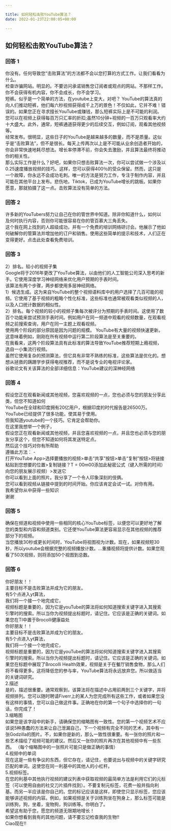 ```yaml
---

title: 如何轻松击败YouTube算法？
date: 2022-01-23T22:08:05+08:00

---
```





## 如何轻松击败YouTube算法？  
### 回答 1
你没有。任何导致您“击败算法”的方法都不会以您打算的方式工作。让我们看看为什么。  
检查诈骗网站。明显的。不要访问承诺销售您订阅者或观点的网站。不那样工作。你不会获得有机内容，你不会成长，你不会学习。  
短裤。似乎是一个简单的方法，在youtube上变大，对吧？ YouTube的算法真的向人们推动短裤，他们每六秒视频获得成千上万的景色！不仅如此，它并不难！错误的。如果您正在寻求擅长YouTube或赚钱，那么短裤实际上是不可能的利润。您可以在视频上获得每百万只汇率的折扣;虽然10分钟+视频的一百万只观看率大约十大盛大。此外，通常，短裤通道获得更少的后续交互，例如订阅，观看其他视频等。  
经常发布。很明显，这些日子的YouTube是越来越多的数量，而不是质量。这似乎是“击败算法”，但不是很长。每天上传两次以上是不可能从业余创造者开始的，你会非常快速地耗尽想法。增长率停滞不前，你会失去激励，并且算法最终将推动你的相关性。  
那么实际工作是什么？好吧，如果你只想击败算法一次，你可以尝试做一个涉及以0.25速度播放视频的技巧。这样，您可以获得400％的受众保留。然而，这只是一个故障，你永远不会成功毛刺。唯一的方法是努力工作，专注于制作内容，并且可能在其他平台上发布。悲伤地，Tiktok，已成为YouTube增长的跳板。如果你愿意，那就拍摄了这一点。击败算法没有简单的方法。  
### 回答 2
许多新的YouTubers努力让自己在你的管世界中知道。除非你知道什么，如何以及何时执行内容，否则你可能很容易在你的管百慕大三角丢失。  
这个我在网上找到的人超级成功，并有一个免费的培训网络研讨会。他展示了他如何破解你的管算法并增加他的订户和销售。使用这些简单的提示和技术，人们正在变得更好。点击此处查看免费培训。  
### 回答 3
2）排名。较小的视频子集  
Google将于2016年更改了YouTube算法，以由他们的人工智能公司深入思考的新手。它使用深度学习神经网络来优化用户预期的手表时间。  
该算法有两个步骤，两步都使用多层神经网络。  
1）候选生成。这为来自YouTube的整个视频语料库中的用户选择了几百可能的视频。它使用了基于视频的粗略个性化标准，这些标准也通常被观看类似视频的人，以及人口统计数据的相似性。  
2）排名。每个视频的较小的视频子集每次被评分为预期的手表时间。这使用了数百个功能来尝试预测手表时间。例如用户在同一频道中观看的视频数量，在观看视频之前搜索查询，用户在同一主题上观看视频。  
使用两个阶段的部分原因是因为问题的规模。 YouTube有大量的视频快速更新。这意味着例如，刚刚在所有视频中运行第二阶段算法是至关重要的。  
在我看来，这两个阶段算法具有此标准的算法导致YouTube推荐短期上瘾视频，选自一小集流行视频。  
虽然它使用复杂的预测算法，但它具有非常不熟练的标准，这些算法是优化的。想想从拯救的蹒跚学步获得电视推荐，而不是说专业的电视评论家。  
谷歌论文有关该算法的全部详细信息：YouTube建议的深神经网络  
### 回答 4
假设您正在观看新闻或其他视频，您喜欢视频的一点，您也必须与您的朋友分享此类，但您不知道如何  
YouTube在全球和印度拥有20亿用户，根据印度的时代报告是26500万。 YouTube已经提供了很多功能，使其易于使用。  
但我知道youtube的一个技巧。它肯定会帮助你。  
在这里我想举一个例子，  
假设您正在观看新闻或其他视频，并且您喜欢视频的一点，并且您也必须与您的朋友分享这个，但您不知道如何将其发送特定点。  
然后这个技巧对你有所帮助  
遵循此方法： -   
打开YouTube App>选择要播放的视频>单击“共享”按钮>单击“复制”按钮>将链接粘贴到您想要的位置>复制链接？T = 00m00添加此秘密公式（键入所需的时间）向您的朋友展示视频）>发送它  
你可以看到上面的照片。我分享了一个令人印象深刻的伎俩。  
您可以看到视频从链接中提到的时间开始。你应该肯定会试一试。对你有用。  
我希望你从中获得一些知识  
谢谢  
### 回答 5
确保在频道和视频中使用一些相同的核心YouTube标签，以便您可以更好地了解您的类型和内容和频道类别。它还使YouTube算法更容易显示在其他视频的推荐部分下的视频。  
当您播放30秒或更长时间时，YouTube将视图视为计数。现在，如果视频短30秒，所以youtube会根据完整的视频播放计数。...重播视频将提供计数。如果您观看了50次视频，则将添加50个视图到总数。  
### 回答 6
你好朋友！！  
主要目标不是击败算法并成为它的朋友。  
有5个点进入yt算法，  
我们将一个接一个地完成它，  
视频标题是重要的，因为它是youTube的算法将如何知道搜索关键字进入其搜索引擎时的搜索。所以当你为视频提出标题时，请记住。它应该是正确的关键词。如果您在TI中置于Brocolli健康益处  
你好朋友！！  
主要目标不是击败算法并成为它的朋友。  
有5个点进入yt算法，  
我们将一个接一个地完成它，  
视频标题是重要的，因为它是youTube的算法将如何知道搜索关键字进入其搜索引擎时的搜索。所以当你为视频提出标题时，请记住。它应该是正确的关键词。如果您在标题中展现了Brocolli Health效果，视频是关于在餐厅销售食物，那么人们将不看得更多。这将降低您的参与率，YouTube算法将永远放弃您。所以做适当的关键词研究。  
2.描述  
是的，描述很重要。通常观察到，该算法将在描述中占用前两到三个关键字，并将视频排列。您可以随时聘请Fiverr上的某人为您完成所有这些工作，或者如果您没有这样的事情，您可以自己做这件事。正确地在你的第一个句子中选择你的一句话，你完成了！  
3.缩略图  
如果您是该字段中的新手，请确保您的缩略图有一致性。您的第一个视频艺术不应该说5种愚蠢的方法来让自己泄漏自己，下一个视频有完全不同的艺术，其中有一张Godzilla的图片。不，如果你是新的，那么一致性很重要。有一张你的照片和一些艺术描绘了视频可能的建议。然后又一张你的照片再次在其他视频中有一些东西。 （每个缩略图中的一张照片可能只是做正确的事情）  
4.视频中的单词  
现在这是一些有争议的东西，但它存在，请记住，也要说出与视频中的关键字研究匹配的单词。这使您在同一利基中的其他人的小杠杆。  
5.视频标签。  
在您的利基中其他执行视频的建议列表中获取视频的最简单方法是利用它们的元标签（可以使用自由的社交刀片插件找到）。不要复制元标签，花费一般并指向利基。而另一半应该是你自己的。您的标记应该是这样，即使您只显示标签，您应该能够讲述视频的内容。例如，如果视频是关于训练狗坐在狗身上，那么标签可能是训练狗，狗，坐着，宠物狗，狗训练等。你明白了。  
希望这有助于您，愿您的频道无限期地增长！  
如果你想看到我有的其他问题，请不要忘记检查我的生物!!  
Ciao现在!!  
